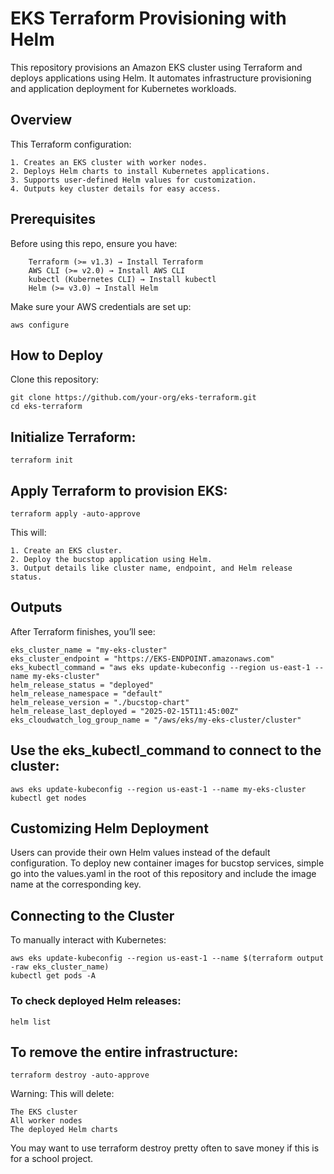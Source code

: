 # EKS Terraform Provisioning with Helm

This repository provisions an Amazon EKS cluster using Terraform and deploys applications using Helm.
It automates infrastructure provisioning and application deployment for Kubernetes workloads.
## Overview

This Terraform configuration:

    1. Creates an EKS cluster with worker nodes.
    2. Deploys Helm charts to install Kubernetes applications.
    3. Supports user-defined Helm values for customization.
    4. Outputs key cluster details for easy access.

## Prerequisites

Before using this repo, ensure you have:
```
    Terraform (>= v1.3) → Install Terraform
    AWS CLI (>= v2.0) → Install AWS CLI
    kubectl (Kubernetes CLI) → Install kubectl
    Helm (>= v3.0) → Install Helm
```
Make sure your AWS credentials are set up:
```
aws configure
```
## How to Deploy

Clone this repository:
```
git clone https://github.com/your-org/eks-terraform.git
cd eks-terraform
```
## Initialize Terraform:
```
terraform init
```
## Apply Terraform to provision EKS:
```
terraform apply -auto-approve
```
This will:

    1. Create an EKS cluster.
    2. Deploy the bucstop application using Helm.
    3. Output details like cluster name, endpoint, and Helm release status.

## Outputs

After Terraform finishes, you’ll see:
```
eks_cluster_name = "my-eks-cluster"
eks_cluster_endpoint = "https://EKS-ENDPOINT.amazonaws.com"
eks_kubectl_command = "aws eks update-kubeconfig --region us-east-1 --name my-eks-cluster"
helm_release_status = "deployed"
helm_release_namespace = "default"
helm_release_version = "./bucstop-chart"
helm_release_last_deployed = "2025-02-15T11:45:00Z"
eks_cloudwatch_log_group_name = "/aws/eks/my-eks-cluster/cluster"
```
## Use the eks_kubectl_command to connect to the cluster:
```
aws eks update-kubeconfig --region us-east-1 --name my-eks-cluster
kubectl get nodes
```
## Customizing Helm Deployment

Users can provide their own Helm values instead of the default configuration.
To deploy new container images for bucstop services, simple go into the values.yaml in the root of this repository and include the image name at the corresponding key.

## Connecting to the Cluster

To manually interact with Kubernetes:
```
aws eks update-kubeconfig --region us-east-1 --name $(terraform output -raw eks_cluster_name)
kubectl get pods -A
```
### To check deployed Helm releases:
```
helm list
```

## To remove the entire infrastructure:
```
terraform destroy -auto-approve
```
Warning: This will delete:

    The EKS cluster
    All worker nodes
    The deployed Helm charts

You may want to use terraform destroy pretty often to save money if this is for a school project.

